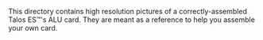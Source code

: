 This directory contains high resolution pictures of a correctly-assembled Talos ES™'s ALU card. They are meant as a reference to help you assemble your own card.
